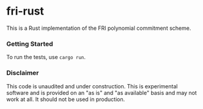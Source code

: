 # fri-rust

This is a Rust implementation of the FRI polynomial commitment scheme.

### Getting Started

To run the tests, use `cargo run`.

### Disclaimer

This code is unaudited and under construction. This is experimental software and is provided on an "as is" and "as available" basis and may not work at all. It should not be used in production.


